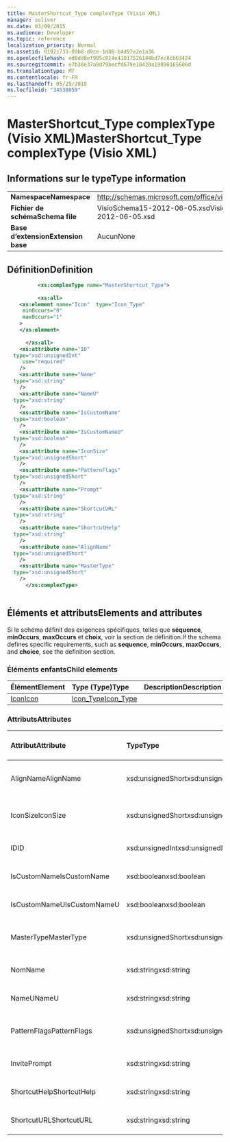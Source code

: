 ```yaml
---
title: MasterShortcut_Type complexType (Visio XML)
manager: soliver
ms.date: 03/09/2015
ms.audience: Developer
ms.topic: reference
localization_priority: Normal
ms.assetid: 0192c733-09b8-d9ce-1d88-b4d97e2e1a36
ms.openlocfilehash: ed8dd8ef985c814e41017526144bd7ec8cb63424
ms.sourcegitcommit: e7b38e37a9d79becfd679e10420a19890165606d
ms.translationtype: MT
ms.contentlocale: fr-FR
ms.lasthandoff: 05/29/2019
ms.locfileid: "34538059"
---
```

# <a name="mastershortcut_type-complextype-visio-xml"></a><span data-ttu-id="2e96e-102">MasterShortcut_Type complexType (Visio XML)</span><span class="sxs-lookup"><span data-stu-id="2e96e-102">MasterShortcut_Type complexType (Visio XML)</span></span>

## <a name="type-information"></a><span data-ttu-id="2e96e-103">Informations sur le type</span><span class="sxs-lookup"><span data-stu-id="2e96e-103">Type information</span></span>

|||
|:-----|:-----|
|<span data-ttu-id="2e96e-104">**Namespace**</span><span class="sxs-lookup"><span data-stu-id="2e96e-104">**Namespace**</span></span> <br/> |http://schemas.microsoft.com/office/visio/2011/1/core  <br/> |
|<span data-ttu-id="2e96e-105">**Fichier de schéma**</span><span class="sxs-lookup"><span data-stu-id="2e96e-105">**Schema file**</span></span> <br/> |<span data-ttu-id="2e96e-106">VisioSchema15-2012-06-05.xsd</span><span class="sxs-lookup"><span data-stu-id="2e96e-106">VisioSchema15-2012-06-05.xsd</span></span>  <br/> |
|<span data-ttu-id="2e96e-107">**Base d’extension**</span><span class="sxs-lookup"><span data-stu-id="2e96e-107">**Extension base**</span></span> <br/> |<span data-ttu-id="2e96e-108">Aucun</span><span class="sxs-lookup"><span data-stu-id="2e96e-108">None</span></span>  <br/> |
   
## <a name="definition"></a><span data-ttu-id="2e96e-109">Définition</span><span class="sxs-lookup"><span data-stu-id="2e96e-109">Definition</span></span>

```XML
          <xs:complexType name="MasterShortcut_Type">
          
          <xs:all>
    <xs:element name="Icon"  type="Icon_Type"
     minOccurs="0"
     maxOccurs="1"
    >
    </xs:element>
    
      </xs:all>
    <xs:attribute name="ID"
  type="xsd:unsignedInt"
     use="required"
    />
    <xs:attribute name="Name"
  type="xsd:string"
    />
    <xs:attribute name="NameU"
  type="xsd:string"
    />
    <xs:attribute name="IsCustomName"
  type="xsd:boolean"
    />
    <xs:attribute name="IsCustomNameU"
  type="xsd:boolean"
    />
    <xs:attribute name="IconSize"
  type="xsd:unsignedShort"
    />
    <xs:attribute name="PatternFlags"
  type="xsd:unsignedShort"
    />
    <xs:attribute name="Prompt"
  type="xsd:string"
    />
    <xs:attribute name="ShortcutURL"
  type="xsd:string"
    />
    <xs:attribute name="ShortcutHelp"
  type="xsd:string"
    />
    <xs:attribute name="AlignName"
  type="xsd:unsignedShort"
    />
    <xs:attribute name="MasterType"
  type="xsd:unsignedShort"
    />
      </xs:complexType>
      
```

## <a name="elements-and-attributes"></a><span data-ttu-id="2e96e-110">Éléments et attributs</span><span class="sxs-lookup"><span data-stu-id="2e96e-110">Elements and attributes</span></span>

<span data-ttu-id="2e96e-111">Si le schéma définit des exigences spécifiques, telles que **séquence**, **minOccurs**, **maxOccurs** et **choix**, voir la section de définition.</span><span class="sxs-lookup"><span data-stu-id="2e96e-111">If the schema defines specific requirements, such as **sequence**, **minOccurs**, **maxOccurs**, and **choice**, see the definition section.</span></span> 
  
### <a name="child-elements"></a><span data-ttu-id="2e96e-112">Éléments enfants</span><span class="sxs-lookup"><span data-stu-id="2e96e-112">Child elements</span></span>

|<span data-ttu-id="2e96e-113">**Élément**</span><span class="sxs-lookup"><span data-stu-id="2e96e-113">**Element**</span></span>|<span data-ttu-id="2e96e-114">**Type (Type)**</span><span class="sxs-lookup"><span data-stu-id="2e96e-114">**Type**</span></span>|<span data-ttu-id="2e96e-115">**Description**</span><span class="sxs-lookup"><span data-stu-id="2e96e-115">**Description**</span></span>|
|:-----|:-----|:-----|
|[<span data-ttu-id="2e96e-116">Icon</span><span class="sxs-lookup"><span data-stu-id="2e96e-116">Icon</span></span>](icon-element-mastershortcut_type-complextypevisio-xml.md) <br/> |[<span data-ttu-id="2e96e-117">Icon_Type</span><span class="sxs-lookup"><span data-stu-id="2e96e-117">Icon_Type</span></span>](icon_type-complextypevisio-xml.md) <br/> ||
   
### <a name="attributes"></a><span data-ttu-id="2e96e-118">Attributs</span><span class="sxs-lookup"><span data-stu-id="2e96e-118">Attributes</span></span>

|<span data-ttu-id="2e96e-119">**Attribut**</span><span class="sxs-lookup"><span data-stu-id="2e96e-119">**Attribute**</span></span>|<span data-ttu-id="2e96e-120">**Type**</span><span class="sxs-lookup"><span data-stu-id="2e96e-120">**Type**</span></span>|<span data-ttu-id="2e96e-121">**Obligatoire**</span><span class="sxs-lookup"><span data-stu-id="2e96e-121">**Required**</span></span>|<span data-ttu-id="2e96e-122">**Description**</span><span class="sxs-lookup"><span data-stu-id="2e96e-122">**Description**</span></span>|<span data-ttu-id="2e96e-123">**Valeurs possibles**</span><span class="sxs-lookup"><span data-stu-id="2e96e-123">**Possible values**</span></span>|
|:-----|:-----|:-----|:-----|:-----|
|<span data-ttu-id="2e96e-124">AlignName</span><span class="sxs-lookup"><span data-stu-id="2e96e-124">AlignName</span></span>  <br/> |<span data-ttu-id="2e96e-125">xsd:unsignedShort</span><span class="sxs-lookup"><span data-stu-id="2e96e-125">xsd:unsignedShort</span></span>  <br/> |<span data-ttu-id="2e96e-126">facultatif</span><span class="sxs-lookup"><span data-stu-id="2e96e-126">optional</span></span>  <br/> ||<span data-ttu-id="2e96e-127">Valeurs du type xsd:unsignedShort.</span><span class="sxs-lookup"><span data-stu-id="2e96e-127">Values of the xsd:unsignedShort type.</span></span>  <br/> |
|<span data-ttu-id="2e96e-128">IconSize</span><span class="sxs-lookup"><span data-stu-id="2e96e-128">IconSize</span></span>  <br/> |<span data-ttu-id="2e96e-129">xsd:unsignedShort</span><span class="sxs-lookup"><span data-stu-id="2e96e-129">xsd:unsignedShort</span></span>  <br/> |<span data-ttu-id="2e96e-130">facultatif</span><span class="sxs-lookup"><span data-stu-id="2e96e-130">optional</span></span>  <br/> ||<span data-ttu-id="2e96e-131">Valeurs du type xsd:unsignedShort.</span><span class="sxs-lookup"><span data-stu-id="2e96e-131">Values of the xsd:unsignedShort type.</span></span>  <br/> |
|<span data-ttu-id="2e96e-132">ID</span><span class="sxs-lookup"><span data-stu-id="2e96e-132">ID</span></span>  <br/> |<span data-ttu-id="2e96e-133">xsd:unsignedInt</span><span class="sxs-lookup"><span data-stu-id="2e96e-133">xsd:unsignedInt</span></span>  <br/> |<span data-ttu-id="2e96e-134">obligatoire</span><span class="sxs-lookup"><span data-stu-id="2e96e-134">required</span></span>  <br/> ||<span data-ttu-id="2e96e-135">Valeurs du type xsd:unsignedInt.</span><span class="sxs-lookup"><span data-stu-id="2e96e-135">Values of the xsd:unsignedInt type.</span></span>  <br/> |
|<span data-ttu-id="2e96e-136">IsCustomName</span><span class="sxs-lookup"><span data-stu-id="2e96e-136">IsCustomName</span></span>  <br/> |<span data-ttu-id="2e96e-137">xsd:boolean</span><span class="sxs-lookup"><span data-stu-id="2e96e-137">xsd:boolean</span></span>  <br/> |<span data-ttu-id="2e96e-138">facultatif</span><span class="sxs-lookup"><span data-stu-id="2e96e-138">optional</span></span>  <br/> ||<span data-ttu-id="2e96e-139">Valeurs du type xsd:boolean.</span><span class="sxs-lookup"><span data-stu-id="2e96e-139">Values of the xsd:boolean type.</span></span>  <br/> |
|<span data-ttu-id="2e96e-140">IsCustomNameU</span><span class="sxs-lookup"><span data-stu-id="2e96e-140">IsCustomNameU</span></span>  <br/> |<span data-ttu-id="2e96e-141">xsd:boolean</span><span class="sxs-lookup"><span data-stu-id="2e96e-141">xsd:boolean</span></span>  <br/> |<span data-ttu-id="2e96e-142">facultatif</span><span class="sxs-lookup"><span data-stu-id="2e96e-142">optional</span></span>  <br/> ||<span data-ttu-id="2e96e-143">Valeurs du type xsd:boolean.</span><span class="sxs-lookup"><span data-stu-id="2e96e-143">Values of the xsd:boolean type.</span></span>  <br/> |
|<span data-ttu-id="2e96e-144">MasterType</span><span class="sxs-lookup"><span data-stu-id="2e96e-144">MasterType</span></span>  <br/> |<span data-ttu-id="2e96e-145">xsd:unsignedShort</span><span class="sxs-lookup"><span data-stu-id="2e96e-145">xsd:unsignedShort</span></span>  <br/> |<span data-ttu-id="2e96e-146">facultatif</span><span class="sxs-lookup"><span data-stu-id="2e96e-146">optional</span></span>  <br/> ||<span data-ttu-id="2e96e-147">Valeurs du type xsd:unsignedShort.</span><span class="sxs-lookup"><span data-stu-id="2e96e-147">Values of the xsd:unsignedShort type.</span></span>  <br/> |
|<span data-ttu-id="2e96e-148">Nom</span><span class="sxs-lookup"><span data-stu-id="2e96e-148">Name</span></span>  <br/> |<span data-ttu-id="2e96e-149">xsd:string</span><span class="sxs-lookup"><span data-stu-id="2e96e-149">xsd:string</span></span>  <br/> |<span data-ttu-id="2e96e-150">facultatif</span><span class="sxs-lookup"><span data-stu-id="2e96e-150">optional</span></span>  <br/> ||<span data-ttu-id="2e96e-151">Valeurs du type xsd:string.</span><span class="sxs-lookup"><span data-stu-id="2e96e-151">Values of the xsd:string type.</span></span>  <br/> |
|<span data-ttu-id="2e96e-152">NameU</span><span class="sxs-lookup"><span data-stu-id="2e96e-152">NameU</span></span>  <br/> |<span data-ttu-id="2e96e-153">xsd:string</span><span class="sxs-lookup"><span data-stu-id="2e96e-153">xsd:string</span></span>  <br/> |<span data-ttu-id="2e96e-154">facultatif</span><span class="sxs-lookup"><span data-stu-id="2e96e-154">optional</span></span>  <br/> ||<span data-ttu-id="2e96e-155">Valeurs du type xsd:string.</span><span class="sxs-lookup"><span data-stu-id="2e96e-155">Values of the xsd:string type.</span></span>  <br/> |
|<span data-ttu-id="2e96e-156">PatternFlags</span><span class="sxs-lookup"><span data-stu-id="2e96e-156">PatternFlags</span></span>  <br/> |<span data-ttu-id="2e96e-157">xsd:unsignedShort</span><span class="sxs-lookup"><span data-stu-id="2e96e-157">xsd:unsignedShort</span></span>  <br/> |<span data-ttu-id="2e96e-158">facultatif</span><span class="sxs-lookup"><span data-stu-id="2e96e-158">optional</span></span>  <br/> ||<span data-ttu-id="2e96e-159">Valeurs du type xsd:unsignedShort.</span><span class="sxs-lookup"><span data-stu-id="2e96e-159">Values of the xsd:unsignedShort type.</span></span>  <br/> |
|<span data-ttu-id="2e96e-160">Invite</span><span class="sxs-lookup"><span data-stu-id="2e96e-160">Prompt</span></span>  <br/> |<span data-ttu-id="2e96e-161">xsd:string</span><span class="sxs-lookup"><span data-stu-id="2e96e-161">xsd:string</span></span>  <br/> |<span data-ttu-id="2e96e-162">facultatif</span><span class="sxs-lookup"><span data-stu-id="2e96e-162">optional</span></span>  <br/> ||<span data-ttu-id="2e96e-163">Valeurs du type xsd:string.</span><span class="sxs-lookup"><span data-stu-id="2e96e-163">Values of the xsd:string type.</span></span>  <br/> |
|<span data-ttu-id="2e96e-164">ShortcutHelp</span><span class="sxs-lookup"><span data-stu-id="2e96e-164">ShortcutHelp</span></span>  <br/> |<span data-ttu-id="2e96e-165">xsd:string</span><span class="sxs-lookup"><span data-stu-id="2e96e-165">xsd:string</span></span>  <br/> |<span data-ttu-id="2e96e-166">facultatif</span><span class="sxs-lookup"><span data-stu-id="2e96e-166">optional</span></span>  <br/> ||<span data-ttu-id="2e96e-167">Valeurs du type xsd:string.</span><span class="sxs-lookup"><span data-stu-id="2e96e-167">Values of the xsd:string type.</span></span>  <br/> |
|<span data-ttu-id="2e96e-168">ShortcutURL</span><span class="sxs-lookup"><span data-stu-id="2e96e-168">ShortcutURL</span></span>  <br/> |<span data-ttu-id="2e96e-169">xsd:string</span><span class="sxs-lookup"><span data-stu-id="2e96e-169">xsd:string</span></span>  <br/> |<span data-ttu-id="2e96e-170">facultatif</span><span class="sxs-lookup"><span data-stu-id="2e96e-170">optional</span></span>  <br/> ||<span data-ttu-id="2e96e-171">Valeurs du type xsd:string.</span><span class="sxs-lookup"><span data-stu-id="2e96e-171">Values of the xsd:string type.</span></span>  <br/> |
   

